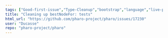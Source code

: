 ```yaml
---
tags: ["Good-first-issue","Type-Cleanup","bootstrap","language","live-programming","mit","object-oriented-programming","pharo","reflective","tools"]
title: "Cleaning up bestNodeFor: tests"
html_url: "https://github.com/pharo-project/pharo/issues/17230"
user: "Ducasse"
repo: "pharo-project/pharo"
---
```



